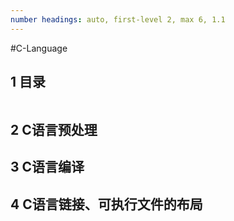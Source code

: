 ```yaml
---
number headings: auto, first-level 2, max 6, 1.1
---
```

#C-Language 

## 1 目录

```toc
```

## 2 C语言预处理


## 3 C语言编译


## 4 C语言链接、可执行文件的布局








